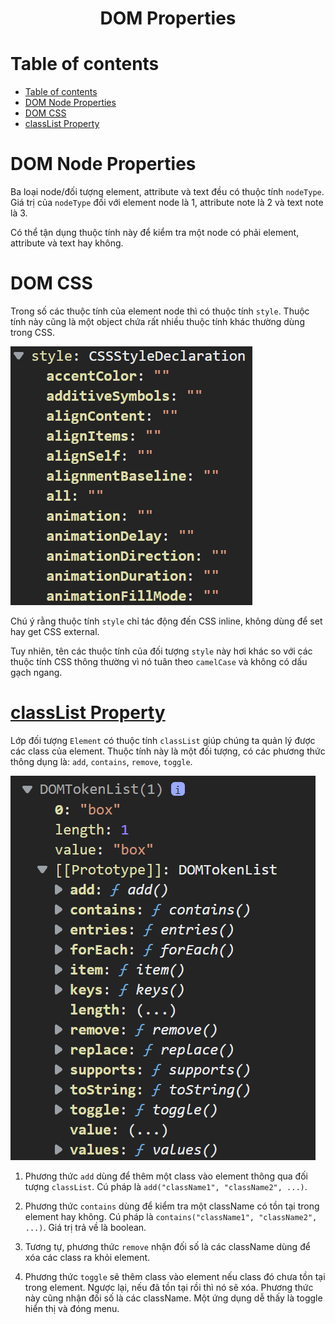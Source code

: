 <link rel='stylesheet' href='../../main.css'>

<div class="title">
    <center><h1 class="bigtitle">DOM Properties</h1></center>
</div>

# Table of contents

- [Table of contents](#table-of-contents)
- [DOM Node Properties](#dom-node-properties)
- [DOM CSS](#dom-css)
- [classList Property](#classlist-property)

# DOM Node Properties

Ba loại node/đối tượng element, attribute và text đều có thuộc tính `nodeType`. Giá trị của `nodeType` đối với element node là 1, attribute note là 2 và text note là 3.

Có thể tận dụng thuộc tính này để kiểm tra một node có phải element, attribute và text hay không.

# DOM CSS

Trong số các thuộc tính của element node thì có thuộc tính `style`. Thuộc tính này cũng là một object chứa rất nhiều thuộc tính khác thường dùng trong CSS.

<img src = "dom3.png">

Chú ý rằng thuộc tính `style` chỉ tác động đến CSS inline, không dùng để set hay get CSS external.

Tuy nhiên, tên các thuộc tính của đối tượng `style` này hơi khác so với các thuộc tính CSS thông thường vì nó tuân theo `camelCase` và không có dấu gạch ngang.

# [classList Property](https://developer.mozilla.org/en-US/docs/Web/API/Element/classList)

Lớp đối tượng `Element` có thuộc tính `classList` giúp chúng ta quản lý được các class của element. Thuộc tính này là một đối tượng, có các phương thức thông dụng là: `add`, `contains`, `remove`, `toggle`.

<img src = "dom4.png">

1. Phương thức `add` dùng để thêm một class vào element thông qua đối tượng `classList`. Cú pháp là `add("className1", "className2", ...)`.

2. Phương thức `contains` dùng để kiểm tra một className có tồn tại trong element hay không. Cú pháp là `contains("className1", "className2", ...)`. Giá trị trả về là boolean.

3. Tương tự, phương thức `remove` nhận đối số là các className dùng để xóa các class ra khỏi element.

4. Phương thức `toggle` sẽ thêm class vào element nếu class đó chưa tồn tại trong element. Ngược lại, nếu đã tồn tại rồi thì nó sẽ xóa. Phương thức này cũng nhận đối số là các className. Một ứng dụng dễ thấy là toggle hiển thị và đóng menu.
